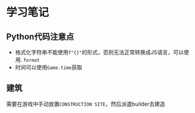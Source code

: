 # 学习笔记

## Python代码注意点

* 格式化字符串不能使用`f"{}"`的形式，否则无法正常转换成JS语言，可以使用`.format`
* 时间可以使用`Game.time`获取

## 建筑

需要在游戏中手动放置`CONSTRUCTION SITE`，然后派遣builder去建造